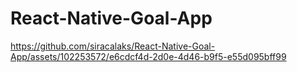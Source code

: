 ﻿# React-Native-Goal-App



https://github.com/siracalaks/React-Native-Goal-App/assets/102253572/e6cdcf4d-2d0e-4d46-b9f5-e55d095bff99

